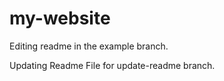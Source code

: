 # my-website

Editing readme in the example branch.

Updating Readme File for update-readme branch.
